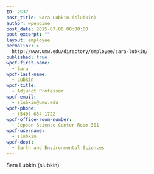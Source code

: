 ```yaml
---
ID: 2537
post_title: Sara Lubkin (slubkin)
author: wpengine
post_date: 2015-07-06 08:00:00
post_excerpt: ""
layout: employee
permalink: >
  http://www.umw.edu/directory/employee/sara-lubkin/
published: true
wpcf-first-name:
  - Sara
wpcf-last-name:
  - Lubkin
wpcf-title:
  - Adjunct Professor
wpcf-email:
  - slubkin@umw.edu
wpcf-phone:
  - (540) 654-1722
wpcf-office-room-number:
  - Jepson Science Center Room 301
wpcf-username:
  - slubkin
wpcf-dept:
  - Earth and Environmental Sciences
---
```

Sara Lubkin (slubkin)
